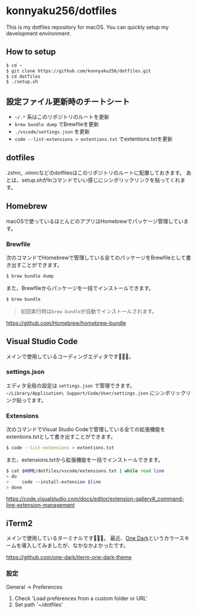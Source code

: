# konnyaku256/dotfiles
This is my dotfiles repository for macOS.
You can quickly setup my development environment.

## How to setup
```sh
$ cd ~
$ git clone https://github.com/konnyaku256/dotfiles.git
$ cd dotfiles
$ ./setup.sh
```

## 設定ファイル更新時のチートシート
- `~/.*` 系はこのリポジトリのルートを更新
- `brew bundle dump` でBrewfileを更新
- `./vscode/settings.json` を更新
- `code --list-extensions > extentions.txt` でextentions.txtを更新

## dotfiles
.zshrc, .vimrcなどのdotfilesはこのリポジトリのルートに配置しておきます。
あとは、setup.shがlnコマンドでいい感じにシンボリックリンクを貼ってくれます。

## Homebrew
macOSで使っているほとんどのアプリはHomebrewでパッケージ管理しています。

### Brewfile
次のコマンドでHomebrewで管理している全てのパッケージをBrewfileとして書き出すことができます。

```sh
$ brew bundle dump
```

また、Brewfileからパッケージを一括でインストールできます。

```sh
$ brew bundle
```

> 初回実行時は`brew bundle`が自動でインストールされます。

https://github.com/Homebrew/homebrew-bundle

## Visual Studio Code
メインで使用しているコーディングエディタです。

### settings.json
エディタ全般の設定は `settings.json` で管理できます。
`~/Library/Application\ Support/Code/User/settings.json` にシンボリックリンク貼ってます。

### Extensions
次のコマンドでVisual Studio Codeで管理している全ての拡張機能をextentions.txtとして書き出すことができます。

```sh
$ code --list-extensions > extentions.txt
```

また、extensions.txtから拡張機能を一括でインストールできます。
```sh
$ cat $HOME/dotfiles/vscode/extensions.txt | while read line
> do
>     code --install-extension $line
> done
```

https://code.visualstudio.com/docs/editor/extension-gallery#_command-line-extension-management


## iTerm2
メインで使用しているターミナルです。
最近、[One Dark](https://github.com/atom/one-dark-ui)というカラースキームを導入してみましたが、なかなかよかったです。

https://github.com/one-dark/iterm-one-dark-theme

### 設定
General -> Preferences
1. Check 'Load preferences from a custom folder or URL'
2. Set path '~/dotfiles'